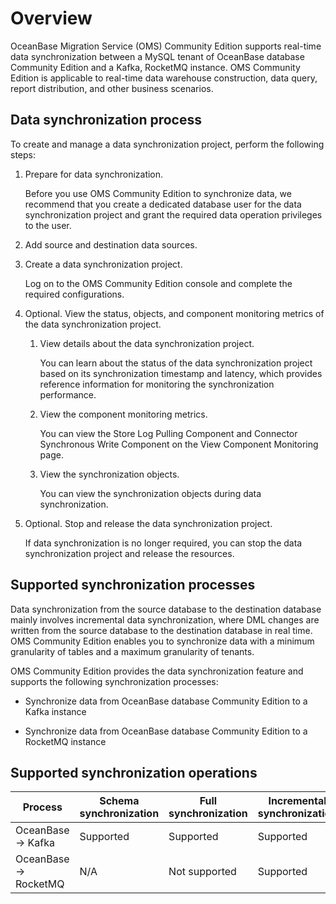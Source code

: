 # Overview

OceanBase Migration Service (OMS) Community Edition supports real-time data synchronization between a MySQL tenant of OceanBase database Community Edition and a Kafka, RocketMQ instance. OMS Community Edition is applicable to real-time data warehouse construction, data query, report distribution, and other business scenarios.

## Data synchronization process

To create and manage a data synchronization project, perform the following steps:

1. Prepare for data synchronization.

   Before you use OMS Community Edition to synchronize data, we recommend that you create a dedicated database user for the data synchronization project and grant the required data operation privileges to the user.

2. Add source and destination data sources.

3. Create a data synchronization project.

   Log on to the OMS Community Edition console and complete the required configurations.

4. Optional. View the status, objects, and component monitoring metrics of the data synchronization project.

   1. View details about the data synchronization project.

        You can learn about the status of the data synchronization project based on its synchronization timestamp and latency, which provides reference information for monitoring the synchronization performance.

   2. View the component monitoring metrics.

        You can view the Store Log Pulling Component and Connector Synchronous Write Component on the View Component Monitoring page.

   3. View the synchronization objects.

        You can view the synchronization objects during data synchronization.

5. Optional. Stop and release the data synchronization project.

    If data synchronization is no longer required, you can stop the data synchronization project and release the resources.

## Supported synchronization processes

Data synchronization from the source database to the destination database mainly involves incremental data synchronization, where DML changes are written from the source database to the destination database in real time. OMS Community Edition enables you to synchronize data with a minimum granularity of tables and a maximum granularity of tenants.

OMS Community Edition provides the data synchronization feature and supports the following synchronization processes:

* Synchronize data from OceanBase database Community Edition to a Kafka instance

* Synchronize data from OceanBase database Community Edition to a RocketMQ instance

## Supported synchronization operations

|        Process         | Schema synchronization | Full synchronization | Incremental synchronization | Data verification |
|------------------------|------------------------|----------------------|-----------------------------|-------------------|
| OceanBase -\> Kafka    | Supported              | Supported            | Supported                   | Not supported     |
| OceanBase -\> RocketMQ | N/A                    | Not supported        | Supported                   | Not supported     |
